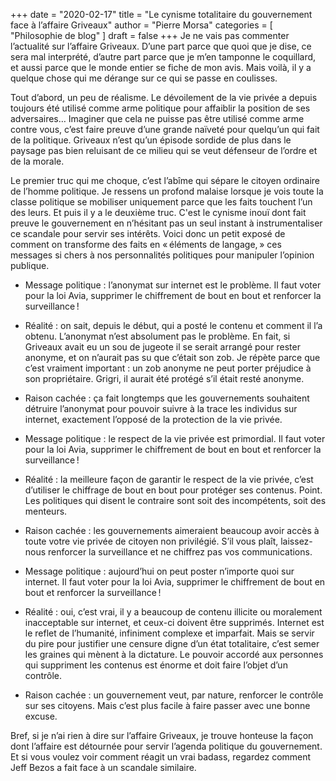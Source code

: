 +++
date        = "2020-02-17"
title       = "Le cynisme totalitaire du gouvernement face à l’affaire Griveaux"
author      = "Pierre Morsa"
categories  = [ "Philosophie de blog" ]
draft       = false
+++
Je ne vais pas commenter l’actualité sur l’affaire Griveaux. D’une part parce que quoi que je dise, ce sera mal interprété, d’autre part parce que je m’en tamponne le coquillard, et aussi parce que le monde entier se fiche de mon avis. Mais voilà, il y a quelque chose qui me dérange sur ce qui se passe en coulisses.

Tout d’abord, un peu de réalisme. Le dévoilement de la vie privée a depuis toujours été utilisé comme arme politique pour affaiblir la position de ses adversaires… Imaginer que cela ne puisse pas être utilisé comme arme contre vous, c’est faire preuve d’une grande naïveté pour quelqu’un qui fait de la politique. Griveaux n’est qu’un épisode sordide de plus dans le paysage pas bien reluisant de ce milieu qui se veut défenseur de l’ordre et de la morale.

Le premier truc qui me choque, c’est l’abîme qui sépare le citoyen ordinaire de l’homme politique. Je ressens un profond malaise lorsque je vois toute la classe politique se mobiliser uniquement parce que les faits touchent l’un des leurs. Et puis il y a le deuxième truc. C'est le cynisme inouï dont fait preuve le gouvernement en n’hésitant pas un seul instant à instrumentaliser ce scandale pour servir ses intérêts. Voici donc un petit exposé de comment on transforme des faits en « éléments de langage, » ces messages si chers à nos personnalités politiques pour manipuler l’opinion publique.

* Message politique : l’anonymat sur internet est le problème. Il faut voter pour la loi Avia, supprimer le chiffrement de bout en bout et renforcer la surveillance !
* Réalité : on sait, depuis le début, qui a posté le contenu et comment il l’a obtenu. L’anonymat n’est absolument pas le problème. En fait, si Griveaux avait eu un sou de jugeote il se serait arrangé pour rester anonyme, et on n’aurait pas su que c’était son zob. Je répète parce que c’est vraiment important : un zob anonyme ne peut porter préjudice à son propriétaire. Grigri, il aurait été protégé s’il était resté anonyme.
* Raison cachée : ça fait longtemps que les gouvernements souhaitent détruire l’anonymat pour pouvoir suivre à la trace les individus sur internet, exactement l’opposé de la protection de la vie privée.

* Message politique : le respect de la vie privée est primordial. Il faut voter pour la loi Avia, supprimer le chiffrement de bout en bout et renforcer la surveillance !
* Réalité : la meilleure façon de garantir le respect de la vie privée, c’est d’utiliser le chiffrage de bout en bout pour protéger ses contenus. Point. Les politiques qui disent le contraire sont soit des incompétents, soit des menteurs.
* Raison cachée : les gouvernements aimeraient beaucoup avoir accès à toute votre vie privée de citoyen non privilégié. S’il vous plaît, laissez-nous renforcer la surveillance et ne chiffrez pas vos communications.

* Message politique : aujourd’hui on peut poster n’importe quoi sur internet. Il faut voter pour la loi Avia, supprimer le chiffrement de bout en bout et renforcer la surveillance !
* Réalité : oui, c’est vrai, il y a beaucoup de contenu illicite ou moralement inacceptable sur internet, et ceux-ci doivent être supprimés. Internet est le reflet de l’humanité, infiniment complexe et imparfait. Mais se servir du pire pour justifier une censure digne d’un état totalitaire, c’est semer les graines qui mènent à la dictature. Le pouvoir accordé aux personnes qui suppriment les contenus est énorme et doit faire l’objet d’un contrôle.
* Raison cachée : un gouvernement veut, par nature, renforcer le contrôle sur ses citoyens. Mais c’est plus facile à faire passer avec une bonne excuse. 

Bref, si je n’ai rien à dire sur l’affaire Griveaux, je trouve honteuse la façon dont l’affaire est détournée pour servir l’agenda politique du gouvernement. Et si vous voulez voir comment réagit un vrai badass, regardez comment Jeff Bezos a fait face à un scandale similaire.
